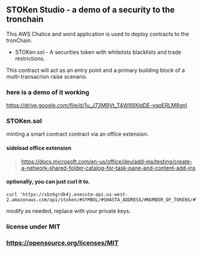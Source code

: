## STOKen Studio - a demo of a security to the tronchain

This AWS Chalice and word application is used to deploy
contracts to the tronChain.

* STOKen.sol - A securities token with whitelists blacklists and trade restrictions.

This contract will act as an entry point and a primary building block of a multi-transacrion raise scenario.

### here is a demo of it working
https://drive.google.com/file/d/1u_J73M9Vt_T4W89XIdDE-vqqERLM8gnI

### STOKen.sol
minting a smart contract contract via an office extension.

#### sideload office extension
>
> https://docs.microsoft.com/en-us/office/dev/add-ins/testing/create-a-network-shared-folder-catalog-for-task-pane-and-content-add-ins
>
#### optionally, you can just curl it to.
    curl 'https://sbz6grdk4j.execute-api.us-west-2.amazonaws.com/api/stoken/#SYMBOL/#SHASTA_ADDRESS/#NUMBER_OF_TOKENS/#TOKENNAME_NOSPACES_OR_FUNKYCHARS'


modify as needed, replace with your private keys.
### license under MIT
### https://opensource.org/licenses/MIT
